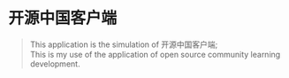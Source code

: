 # 开源中国客户端
> This application is the simulation of 开源中国客户端;  
> This is my use of the application of open source community learning development.  